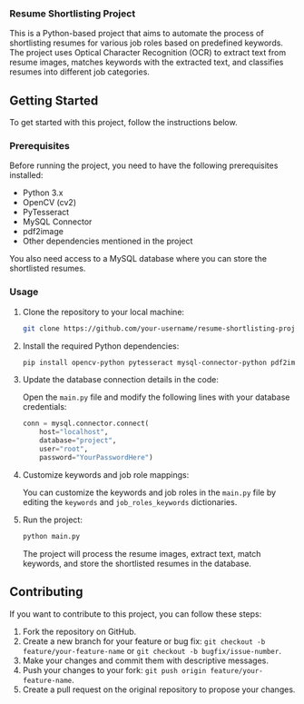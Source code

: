 

### Resume Shortlisting Project

This is a Python-based project that aims to automate the process of shortlisting resumes for various job roles based on predefined keywords. The project uses Optical Character Recognition (OCR) to extract text from resume images, matches keywords with the extracted text, and classifies resumes into different job categories.


## Getting Started

To get started with this project, follow the instructions below.

### Prerequisites

Before running the project, you need to have the following prerequisites installed:

- Python 3.x
- OpenCV (cv2)
- PyTesseract
- MySQL Connector
- pdf2image
- Other dependencies mentioned in the project

You also need access to a MySQL database where you can store the shortlisted resumes.

### Usage

1. Clone the repository to your local machine:

   ```bash
   git clone https://github.com/your-username/resume-shortlisting-project.git
   ```

2. Install the required Python dependencies:

   ```bash
   pip install opencv-python pytesseract mysql-connector-python pdf2image
   ```

3. Update the database connection details in the code:

   Open the `main.py` file and modify the following lines with your database credentials:

   ```python
   conn = mysql.connector.connect(
       host="localhost",
       database="project",
       user="root",
       password="YourPasswordHere")
   ```

4. Customize keywords and job role mappings:

   You can customize the keywords and job roles in the `main.py` file by editing the `keywords` and `job_roles_keywords` dictionaries.

5. Run the project:

   ```bash
   python main.py
   ```

   The project will process the resume images, extract text, match keywords, and store the shortlisted resumes in the database.

## Contributing

If you want to contribute to this project, you can follow these steps:

1. Fork the repository on GitHub.
2. Create a new branch for your feature or bug fix: `git checkout -b feature/your-feature-name` or `git checkout -b bugfix/issue-number`.
3. Make your changes and commit them with descriptive messages.
4. Push your changes to your fork: `git push origin feature/your-feature-name`.
5. Create a pull request on the original repository to propose your changes.

